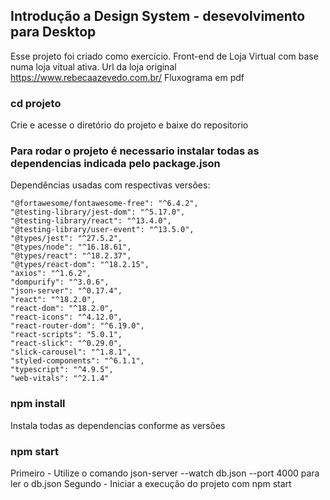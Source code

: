 ## Introdução a Design System - desevolvimento para Desktop
  Esse projeto foi criado como exercício. 
  Front-end de Loja Virtual com base numa loja vitual ativa.
  Url da loja original https://www.rebecaazevedo.com.br/
  Fluxograma em pdf
  
   
### cd projeto
Crie e acesse o diretório do projeto e baixe do repositorio 

### Para rodar o projeto é necessario instalar todas as dependencias indicada pelo package.json

Dependências usadas com respectivas versões:

    "@fortawesome/fontawesome-free": "^6.4.2",
    "@testing-library/jest-dom": "^5.17.0",
    "@testing-library/react": "^13.4.0",
    "@testing-library/user-event": "^13.5.0",
    "@types/jest": "^27.5.2",
    "@types/node": "^16.18.61",
    "@types/react": "^18.2.37",
    "@types/react-dom": "^18.2.15",
    "axios": "^1.6.2",
    "dompurify": "^3.0.6",
    "json-server": "^0.17.4",
    "react": "^18.2.0",
    "react-dom": "^18.2.0",
    "react-icons": "^4.12.0",
    "react-router-dom": "^6.19.0",
    "react-scripts": "5.0.1",
    "react-slick": "^0.29.0",
    "slick-carousel": "^1.8.1",
    "styled-components": "^6.1.1",
    "typescript": "^4.9.5",
    "web-vitals": "^2.1.4"

### npm install
Instala todas as dependencias conforme as versões

### npm start
Primeiro - Utilize o comando json-server --watch db.json --port 4000 para ler o db.json
Segundo - Iniciar a execução do projeto com npm start

